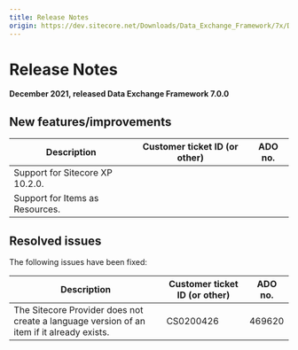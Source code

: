 ```yaml
---
title: Release Notes
origin: https://dev.sitecore.net/Downloads/Data_Exchange_Framework/7x/Data_Exchange_Framework_700/Release_Notes
---
```


# Release Notes

**December 2021, released Data Exchange Framework 7.0.0**

## New features/improvements

 | Description | Customer ticket ID (or other) | ADO no. |
 | --- | --- | --- |
 | ​​Support for Sitecore XP 10.2.0. |  |  |
 | ​​Support for Items as Resources. |  |  |

## Resolved issues

The following issues have been fixed:

 | Description | Customer ticket ID (or other) | ADO no. |
 | --- | --- | --- |
 | The Sitecore Provider does not create a language version of an item if it already exists. | CS0200426 | 469620 |